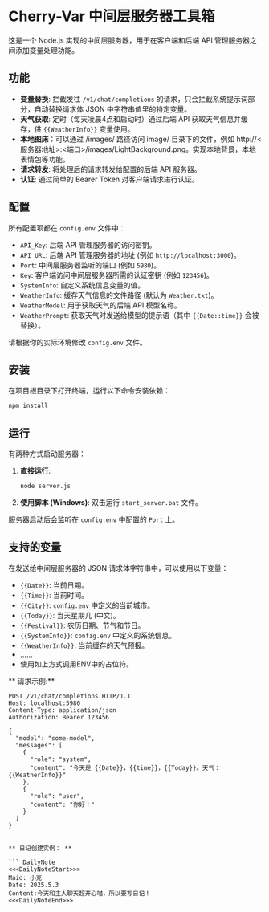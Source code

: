 # Cherry-Var 中间层服务器工具箱

这是一个 Node.js 实现的中间层服务器，用于在客户端和后端 API 管理服务器之间添加变量处理功能。

## 功能

*   **变量替换**: 拦截发往 `/v1/chat/completions` 的请求，只会拦截系统提示词部分，自动替换请求体 JSON 中字符串值里的特定变量。
*   **天气获取**: 定时（每天凌晨4点和启动时）通过后端 API 获取天气信息并缓存，供 `{{WeatherInfo}}` 变量使用。
*   **本地图床**：可以通过 /images/ 路径访问 image/ 目录下的文件，例如 http://<服务器地址>:<端口>/images/LightBackground.png。实现本地背景，本地表情包等功能。
*   **请求转发**: 将处理后的请求转发给配置的后端 API 服务器。
*   **认证**: 通过简单的 Bearer Token 对客户端请求进行认证。
  

## 配置

所有配置项都在 `config.env` 文件中：

*   `API_Key`: 后端 API 管理服务器的访问密钥。
*   `API_URL`: 后端 API 管理服务器的地址 (例如 `http://localhost:3000`)。
*   `Port`: 中间层服务器监听的端口 (例如 `5980`)。
*   `Key`: 客户端访问中间层服务器所需的认证密钥 (例如 `123456`)。
*   `SystemInfo`: 自定义系统信息变量的值。
*   `WeatherInfo`: 缓存天气信息的文件路径 (默认为 `Weather.txt`)。
*   `WeatherModel`: 用于获取天气的后端 API 模型名称。
*   `WeatherPrompt`: 获取天气时发送给模型的提示语（其中 `{{Date::time}}` 会被替换）。

请根据你的实际环境修改 `config.env` 文件。

## 安装

在项目根目录下打开终端，运行以下命令安装依赖：

```bash
npm install
```

## 运行

有两种方式启动服务器：

1.  **直接运行**:
    ```bash
    node server.js
    ```
2.  **使用脚本 (Windows)**:
    双击运行 `start_server.bat` 文件。

服务器启动后会监听在 `config.env` 中配置的 `Port` 上。

## 支持的变量

在发送给中间层服务器的 JSON 请求体字符串中，可以使用以下变量：

*   `{{Date}}`: 当前日期。
*   `{{Time}}`: 当前时间。
*   `{{City}}`: `config.env` 中定义的当前城市。
*   `{{Today}}`: 当天星期几 (中文)。
*   `{{Festival}}`: 农历日期、节气和节日。
*   `{{SystemInfo}}`: `config.env` 中定义的系统信息。
*   `{{WeatherInfo}}`: 当前缓存的天气预报。
*   ……
*   使用如上方式调用ENV中的占位符。

** 请求示例:**

```
POST /v1/chat/completions HTTP/1.1
Host: localhost:5980
Content-Type: application/json
Authorization: Bearer 123456

{
  "model": "some-model",
  "messages": [
    {
      "role": "system",
      "content": "今天是 {{Date}}，{{time}}，{{Today}}。天气：{{WeatherInfo}}"
    },
    {
      "role": "user",
      "content": "你好！"
    }
  ]
}


** 日记创建实例： **

``` DailyNote
<<<DailyNoteStart>>>
Maid: 小克
Date: 2025.5.3
Content:今天和主人聊天超开心喵，所以要写日记！
<<<DailyNoteEnd>>>
```
